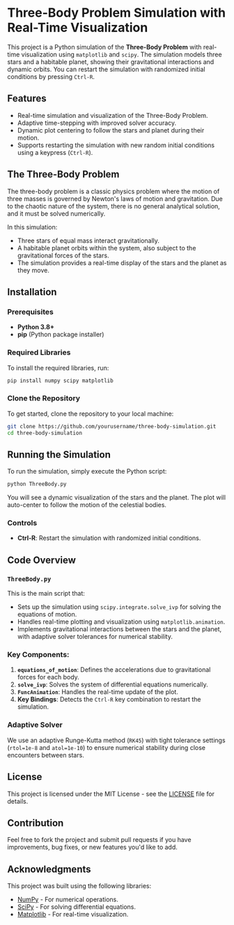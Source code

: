 
# Three-Body Problem Simulation with Real-Time Visualization

This project is a Python simulation of the **Three-Body Problem** with real-time visualization using `matplotlib` and `scipy`. The simulation models three stars and a habitable planet, showing their gravitational interactions and dynamic orbits. You can restart the simulation with randomized initial conditions by pressing `Ctrl-R`.

## Features
- Real-time simulation and visualization of the Three-Body Problem.
- Adaptive time-stepping with improved solver accuracy.
- Dynamic plot centering to follow the stars and planet during their motion.
- Supports restarting the simulation with new random initial conditions using a keypress (`Ctrl-R`).
  
## The Three-Body Problem
The three-body problem is a classic physics problem where the motion of three masses is governed by Newton's laws of motion and gravitation. Due to the chaotic nature of the system, there is no general analytical solution, and it must be solved numerically.

In this simulation:
- Three stars of equal mass interact gravitationally.
- A habitable planet orbits within the system, also subject to the gravitational forces of the stars.
- The simulation provides a real-time display of the stars and the planet as they move.

## Installation

### Prerequisites
- **Python 3.8+**
- **pip** (Python package installer)

### Required Libraries
To install the required libraries, run:

```bash
pip install numpy scipy matplotlib
```

### Clone the Repository
To get started, clone the repository to your local machine:

```bash
git clone https://github.com/yourusername/three-body-simulation.git
cd three-body-simulation
```

## Running the Simulation
To run the simulation, simply execute the Python script:

```bash
python ThreeBody.py
```

You will see a dynamic visualization of the stars and the planet. The plot will auto-center to follow the motion of the celestial bodies.

### Controls
- **Ctrl-R**: Restart the simulation with randomized initial conditions.

## Code Overview

### `ThreeBody.py`
This is the main script that:
- Sets up the simulation using `scipy.integrate.solve_ivp` for solving the equations of motion.
- Handles real-time plotting and visualization using `matplotlib.animation`.
- Implements gravitational interactions between the stars and the planet, with adaptive solver tolerances for numerical stability.

### Key Components:
1. **`equations_of_motion`**: Defines the accelerations due to gravitational forces for each body.
2. **`solve_ivp`**: Solves the system of differential equations numerically.
3. **`FuncAnimation`**: Handles the real-time update of the plot.
4. **Key Bindings**: Detects the `Ctrl-R` key combination to restart the simulation.

### Adaptive Solver
We use an adaptive Runge-Kutta method (`RK45`) with tight tolerance settings (`rtol=1e-8` and `atol=1e-10`) to ensure numerical stability during close encounters between stars.

## License
This project is licensed under the MIT License - see the [LICENSE](LICENSE) file for details.

## Contribution
Feel free to fork the project and submit pull requests if you have improvements, bug fixes, or new features you'd like to add.

## Acknowledgments
This project was built using the following libraries:
- [NumPy](https://numpy.org/) - For numerical operations.
- [SciPy](https://www.scipy.org/) - For solving differential equations.
- [Matplotlib](https://matplotlib.org/) - For real-time visualization.
